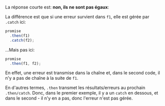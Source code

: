 La réponse courte est: **non, ils ne sont pas égaux**:

La différence est que si une erreur survient dans `f1`, elle est gérée par` .catch` ici:

```js run
promise
  .then(f1)
  .catch(f2);
```

...Mais pas ici:

```js run
promise
  .then(f1, f2);
```

En effet, une erreur est transmise dans la chaîne et, dans le second code, il n'y a pas de chaîne à la suite de `f1`.

En d'autres termes, `.then` transmet les résultats/erreurs au prochain `.then/catch`. Donc, dans le premier exemple, il y a un `catch` en dessous, et dans le second - il n'y en a pas, donc l'erreur n'est pas gérée.
